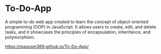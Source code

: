 # To-Do-App
A simple to-do web app created to learn the concept of object-oriented programming (OOP) in JavaScript. It allows users to create, edit, and delete tasks, and it showcases the principles of encapsulation, inheritance, and polymorphism.

https://masoom369.github.io/To-Do-App/
